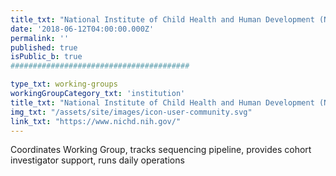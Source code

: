 ```yaml
---
title_txt: "National Institute of Child Health and Human Development (NICHD)"
date: '2018-06-12T04:00:00.000Z'
permalink: ''
published: true
isPublic_b: true
########################################

type_txt: working-groups
workingGroupCategory_txt: 'institution'
title_txt: "National Institute of Child Health and Human Development (NICHD)"
img_txt: "/assets/site/images/icon-user-community.svg"
link_txt: "https://www.nichd.nih.gov/"
---
```


Coordinates Working Group, tracks sequencing pipeline, provides cohort investigator support, runs daily operations